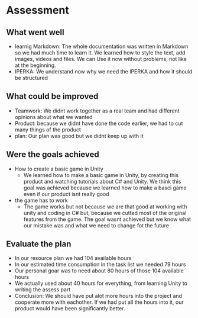 # Assessment

## What went well
- learnig Markdown: The whole documentation was written in Markdown so we had much time to learn it. We learned how to style the text, add images, videos and files. We can Use it now without problems, not like at the beginning.
- IPERKA: We understand now why we need the IPERKA and how it should be structured
## What could be improved 
- Teamwork: We didnt work together as a real team and had different opinions about what we wanted
- Product: because we didnt have done the code earlier, we had to cut many things of the product
- plan: Our plan was good but we didnt keep up with it
## Were the goals achieved
- How to create a basic game in Unity
    - We learned how to make a basic game in Unity, by creating this product and watching tutorials about C# and Unity. We think this goal was achieved because we learned how to make a basci game even if our product isnt really good
- the game has to work
    - The game works but not because we are that good at working with unity and coding in C# but, because we cutted most of the original features from the game. The goal wasnt achieved but we know what our mistake was and what we need to change fot the future
## Evaluate the plan
- In our resource plan we had 104 available hours
- In our estimated time consumption in the task list we needed 79 hours
- Our personal goar was to need about 80 hours of those 104 available hours
- We actually used about 40 hours for everything, from learning Unity to writing the assess part
- Conclusion: We should have put alot more hours into the project and cooperate more with eachother. If we had put all the hours into it, our product would have been significantly better.
